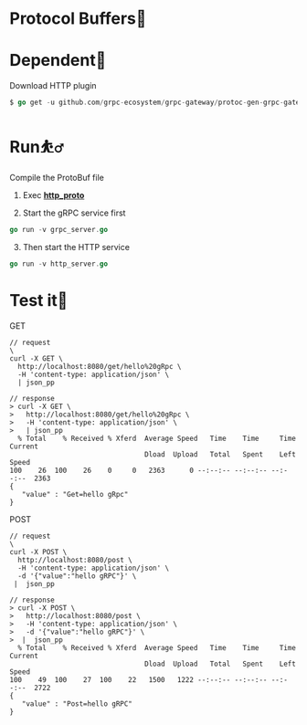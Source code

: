 # Protocol Buffers🐣

# Dependent🔗
Download HTTP plugin
```go
$ go get -u github.com/grpc-ecosystem/grpc-gateway/protoc-gen-grpc-gateway
```

# Run⛹️‍♂️
Compile the ProtoBuf file
1. Exec **[http_proto](https://github.com/klbud/grpc-expose-http/blob/main/http_proto/README.md)**

2. Start the gRPC service first
```go
go run -v grpc_server.go
```
3. Then start the HTTP service
```go
go run -v http_server.go
```

# Test it🐞
GET
```
// request
\
curl -X GET \
  http://localhost:8080/get/hello%20gRpc \
  -H 'content-type: application/json' \
  | json_pp
```

```
// response
> curl -X GET \
>   http://localhost:8080/get/hello%20gRpc \
>   -H 'content-type: application/json' \
>   | json_pp
  % Total    % Received % Xferd  Average Speed   Time    Time     Time  Current
                                 Dload  Upload   Total   Spent    Left  Speed
100    26  100    26    0     0   2363      0 --:--:-- --:--:-- --:--:--  2363
{
   "value" : "Get=hello gRpc"
}
```

POST
```
// request
\
curl -X POST \
  http://localhost:8080/post \
  -H 'content-type: application/json' \
  -d '{"value":"hello gRPC"}' \
 |  json_pp
```

```
// response
> curl -X POST \
>   http://localhost:8080/post \
>   -H 'content-type: application/json' \
>   -d '{"value":"hello gRPC"}' \
>  |  json_pp
  % Total    % Received % Xferd  Average Speed   Time    Time     Time  Current
                                 Dload  Upload   Total   Spent    Left  Speed
100    49  100    27  100    22   1500   1222 --:--:-- --:--:-- --:--:--  2722
{
   "value" : "Post=hello gRPC"
}
```
